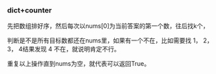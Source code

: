 ### dict+counter
先把数组排好序，然后每次以nums[0]为当前答案的第一个数，往后找k个，

判断是不是所有目标数都还在nums里，如果有一个不在，比如需要找 1， 2， 3， 4结果发现 4 不在，就说明肯定不行。

重复以上操作直到nums为空，就代表可以返回True。